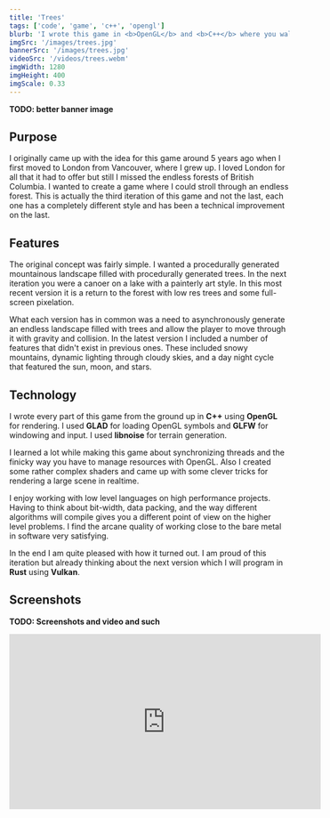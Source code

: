 ```yaml
---
title: 'Trees'
tags: ['code', 'game', 'c++', 'opengl']
blurb: 'I wrote this game in <b>OpenGL</b> and <b>C++</b> where you walk through an endless stylized forest. It is beautiful and I am proud of it.'
imgSrc: '/images/trees.jpg'
bannerSrc: '/images/trees.jpg'
videoSrc: '/videos/trees.webm'
imgWidth: 1280
imgHeight: 400
imgScale: 0.33
---
```


**TODO: better banner image**

## Purpose

I originally came up with the idea for this game around 5 years ago when I first moved to London from Vancouver, where I grew up. I loved London for all that it had to offer but still I missed the endless forests of British Columbia. I wanted to create a game where I could stroll through an endless forest. This is actually the third iteration of this game and not the last, each one has a completely different style and has been a technical improvement on the last.

## Features

The original concept was fairly simple. I wanted a procedurally generated mountainous landscape filled with procedurally generated trees. In the next iteration you were a canoer on a lake with a painterly art style. In this most recent version it is a return to the forest with low res trees and some full-screen pixelation.

What each version has in common was a need to asynchronously generate an endless landscape filled with trees and allow the player to move through it with gravity and collision. In the latest version I included a number of features that didn't exist in previous ones. These included snowy mountains, dynamic lighting through cloudy skies, and a day night cycle that featured the sun, moon, and stars.

## Technology

I wrote every part of this game from the ground up in **C++** using **OpenGL** for rendering. I used **GLAD** for loading OpenGL symbols and **GLFW** for windowing and input. I used **libnoise** for terrain generation.

I learned a lot while making this game about synchronizing threads and the finicky way you have to manage resources with OpenGL. Also I created some rather complex shaders and came up with some clever tricks for rendering a large scene in realtime.

I enjoy working with low level languages on high performance projects. Having to think about bit-width, data packing, and the way different algorithms will compile gives you a different point of view on the higher level problems. I find the arcane quality of working close to the bare metal in software very satisfying.

In the end I am quite pleased with how it turned out. I am proud of this iteration but already thinking about the next version which I will program in **Rust** using **Vulkan**.

## Screenshots

**TODO: Screenshots and video and such**

<iframe width="560" height="315" src="https://www.youtube.com/embed/RqxIXjN6QiI" title="YouTube video player" frameborder="0" allow="accelerometer; autoplay; clipboard-write; encrypted-media; gyroscope; picture-in-picture; web-share" allowfullscreen></iframe>